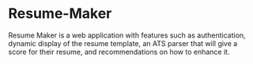 # Resume-Maker


Resume Maker is a web application with features such as authentication, dynamic display of the resume template, an ATS parser that will give a score for their resume, and recommendations on how 
to enhance it.

